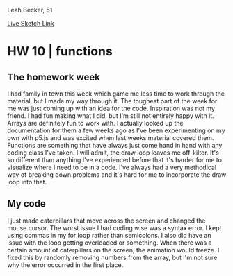 Leah Becker, 51

[Live Sketch Link](https://lbecker137.github.io/120-work/hw-10/)


# HW 10 | functions
## The homework week
I had family in town this week which game me less time to work through the material, but I made my way through it. The toughest part of the week for me was just coming up with an idea for the code. Inspiration was not my friend. I had fun making what I did, but I'm still not entirely happy with it. Arrays are definitely fun to work with. I actually looked up the documentation for them a few weeks ago as I've been experimenting on my own with p5.js and was excited when last weeks material covered them. Functions are something that have always just come hand in hand with any coding class I've taken. I will admit, the draw loop leaves me off-kilter. It's so different than anything I've experienced before that it's harder for me to visualize where I need to be in a code. I've always had a very methodical way of breaking down problems and it's hard for me to incorporate the draw loop into that.  
## My code

I just made caterpillars that move across the screen and changed the mouse cursor. The worst issue I had coding wise was a syntax error. I kept using commas in my for loop rather than semicolons. I also did have an issue with the loop getting overloaded or something. When there was a certain amount of caterpillars on the screen, the animation would freeze. I fixed this by randomly removing numbers from the array, but I'm not sure why the error occurred in the first place.

